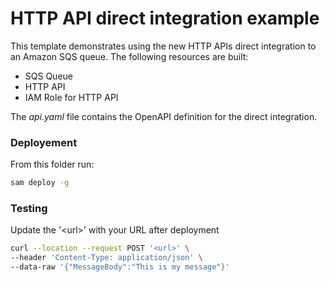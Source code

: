 # HTTP API direct integration example

This template demonstrates using the new HTTP APIs direct integration to an Amazon SQS queue. The following resources are built:
* SQS Queue
* HTTP API
* IAM Role for HTTP API

The *api.yaml* file contains the OpenAPI definition for the direct integration.

### Deployement
From this folder run:
```bash
sam deploy -g
```

### Testing
Update the '\<url\>' with your URL after deployment
```bash
curl --location --request POST '<url>' \
--header 'Content-Type: application/json' \
--data-raw '{"MessageBody":"This is my message"}'
```
